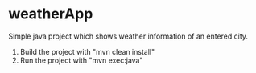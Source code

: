 # weatherApp
Simple java project which shows weather information of an entered city.

1. Build the project with "mvn clean install"
2. Run the project with "mvn exec:java"
